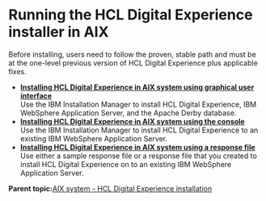 # Running the HCL Digital Experience installer in AIX

Before installing, users need to follow the proven, stable path and must be at the one-level previous version of HCL Digital Experience plus applicable fixes.

-   **[Installing HCL Digital Experience in AIX system using graphical user interface](../install/inst_gui-AIX.md)**  
Use the IBM Installation Manager to install HCL Digital Experience, IBM WebSphere Application Server, and the Apache Derby database.
-   **[Installing HCL Digital Experience in AIX system using the console](../install/inst_console-AIX.md)**  
Use the IBM Installation Manager to install HCL Digital Experience to an existing IBM WebSphere Application Server.
-   **[Installing HCL Digital Experience in AIX system using a response file](../install/inst_silent-AIX.md)**  
 Use either a sample response file or a response file that you created to install HCL Digital Experience on to an existing IBM WebSphere Application Server.

**Parent topic:**[AIX system - HCL Digital Experience installation](../install/installingwp95-AIX.md)

